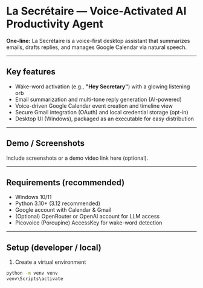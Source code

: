 # La Secrétaire — Voice-Activated AI Productivity Agent

**One-line:** La Secrétaire is a voice-first desktop assistant that summarizes emails, drafts replies, and manages Google Calendar via natural speech.

---

## Key features
- Wake-word activation (e.g., **"Hey Secretary"**) with a glowing listening orb
- Email summarization and multi-tone reply generation (AI-powered)
- Voice-driven Google Calendar event creation and timeline view
- Secure Gmail integration (OAuth) and local credential storage (opt-in)
- Desktop UI (Windows), packaged as an executable for easy distribution

---

## Demo / Screenshots
Include screenshots or a demo video link here (optional).

---

## Requirements (recommended)
- Windows 10/11
- Python 3.10+ (3.12 recommended)
- Google account with Calendar & Gmail
- (Optional) OpenRouter or OpenAI account for LLM access
- Picovoice (Porcupine) AccessKey for wake-word detection

---

## Setup (developer / local)

1. Create a virtual environment
```bash
python -m venv venv
venv\Scripts\activate
